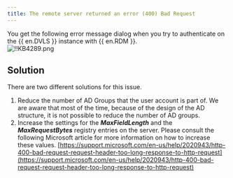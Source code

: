 ```yaml
---
title: The remote server returned an error (400) Bad Request
---
```

You get the following error message dialog when you try to authenticate on the {{ en.DVLS }} instance with {{ en.RDM }}.  
![!!KB4289.png](https://webdevolutions.azureedge.net/docs/en/kb/KB4289.png)

## Solution

There are two different solutions for this issue.

1. Reduce the number of AD Groups that the user account is part of. We are aware that most of the time, because of the design of the AD structure, it is not possible to reduce the number of AD groups.
2. Increase the settings for the ***MaxFieldLength*** and the ***MaxRequestBytes*** registry entries on the server. Please consult the following Microsoft article for more information on how to increase these values. [https://support.microsoft.com/en-us/help/2020943/http-400-bad-request-request-header-too-long-response-to-http-request](https://support.microsoft.com/en-us/help/2020943/http-400-bad-request-request-header-too-long-response-to-http-request)
